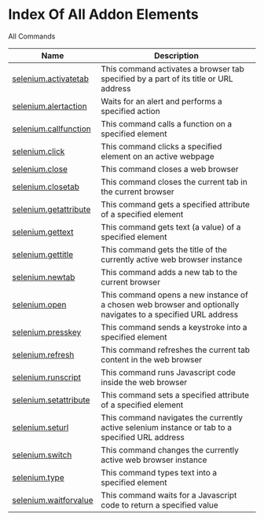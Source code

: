 # Index Of All Addon Elements


 All Commands

| Name | Description |
| ---- | ----------- |
| [selenium.activatetab](https://github.com/G1ANT-Robot/G1ANT.Addon/blob/master/G1ANT.Addon.Selenium/Commands/SeleniumActivateTabCommand.md) | This command activates a browser tab specified by a part of its title or URL address |
| [selenium.alertaction](https://github.com/G1ANT-Robot/G1ANT.Addon/blob/master/G1ANT.Addon.Selenium/Commands/SeleniumAlertActionCommand.md) | Waits for an alert and performs a specified action |
| [selenium.callfunction](https://github.com/G1ANT-Robot/G1ANT.Addon/blob/master/G1ANT.Addon.Selenium/Commands/SeleniumCallFunctionCommand.md) | This command calls a function on a specified element |
| [selenium.click](https://github.com/G1ANT-Robot/G1ANT.Addon/blob/master/G1ANT.Addon.Selenium/Commands/SeleniumClickCommand.md) | This command clicks a specified element on an active webpage |
| [selenium.close](https://github.com/G1ANT-Robot/G1ANT.Addon/blob/master/G1ANT.Addon.Selenium/Commands/SeleniumCloseCommand.md) | This command closes a web browser |
| [selenium.closetab](https://github.com/G1ANT-Robot/G1ANT.Addon/blob/master/G1ANT.Addon.Selenium/Commands/SeleniumCloseTabCommand.md) | This command closes the current tab in the current browser |
| [selenium.getattribute](https://github.com/G1ANT-Robot/G1ANT.Addon/blob/master/G1ANT.Addon.Selenium/Commands/SeleniumGetAttributeCommand.md) | This command gets a specified attribute of a specified element |
| [selenium.gettext](https://github.com/G1ANT-Robot/G1ANT.Addon/blob/master/G1ANT.Addon.Selenium/Commands/SeleniumGetTextCommand.md) | This command gets text (a value) of a specified element |
| [selenium.gettitle](https://github.com/G1ANT-Robot/G1ANT.Addon/blob/master/G1ANT.Addon.Selenium/Commands/SeleniumGetTitleCommand.md) | This command gets the title of the currently active web browser instance |
| [selenium.newtab](https://github.com/G1ANT-Robot/G1ANT.Addon/blob/master/G1ANT.Addon.Selenium/Commands/SeleniumNewTabCommand.md) | This command adds a new tab to the current browser |
| [selenium.open](https://github.com/G1ANT-Robot/G1ANT.Addon/blob/master/G1ANT.Addon.Selenium/Commands/SeleniumOpenCommand.md) | This command opens a new instance of a chosen web browser and optionally navigates to a specified URL address |
| [selenium.presskey](https://github.com/G1ANT-Robot/G1ANT.Addon/blob/master/G1ANT.Addon.Selenium/Commands/SeleniumPressKeyCommand.md) | This command sends a keystroke into a specified element |
| [selenium.refresh](https://github.com/G1ANT-Robot/G1ANT.Addon/blob/master/G1ANT.Addon.Selenium/Commands/SeleniumRefreshCommand.md) | This command refreshes the current tab content in the web browser |
| [selenium.runscript](https://github.com/G1ANT-Robot/G1ANT.Addon/blob/master/G1ANT.Addon.Selenium/Commands/SeleniumRunScriptCommand.md) | This command runs Javascript code inside the web browser |
| [selenium.setattribute](https://github.com/G1ANT-Robot/G1ANT.Addon/blob/master/G1ANT.Addon.Selenium/Commands/SeleniumSetAttributeCommand.md) | This command sets a specified attribute of a specified element |
| [selenium.seturl](https://github.com/G1ANT-Robot/G1ANT.Addon/blob/master/G1ANT.Addon.Selenium/Commands/SeleniumSetUrlCommand.md) | This command navigates the currently active selenium instance or tab to a specified URL address |
| [selenium.switch](https://github.com/G1ANT-Robot/G1ANT.Addon/blob/master/G1ANT.Addon.Selenium/Commands/SeleniumSwitchCommand.md) | This command changes the currently active web browser instance |
| [selenium.type](https://github.com/G1ANT-Robot/G1ANT.Addon/blob/master/G1ANT.Addon.Selenium/Commands/SeleniumTypeCommand.md) | This command types text into a specified element |
| [selenium.waitforvalue](https://github.com/G1ANT-Robot/G1ANT.Addon/blob/master/G1ANT.Addon.Selenium/Commands/SeleniumWaitForValueCommand.md) | This command waits for a Javascript code to return a specified value |
